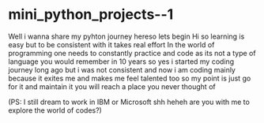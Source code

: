 # mini_python_projects--1
Well i wanna share my pyhton journey hereso lets begin
Hi so learning is easy but to be consistent with it takes real effort 
In the world of programming one needs to constantly practice and code as its not a type of language you would remember in 10 years so yes
i started my coding journey long ago but i was not consistent and now i am coding mainly because it exites me and makes me feel talented too
so my point is just go for it and maintain it you will reach a place you never thought of 

(PS: I  still dream to work in IBM or Microsoft shh heheh are you with me to explore the world of codes?)
